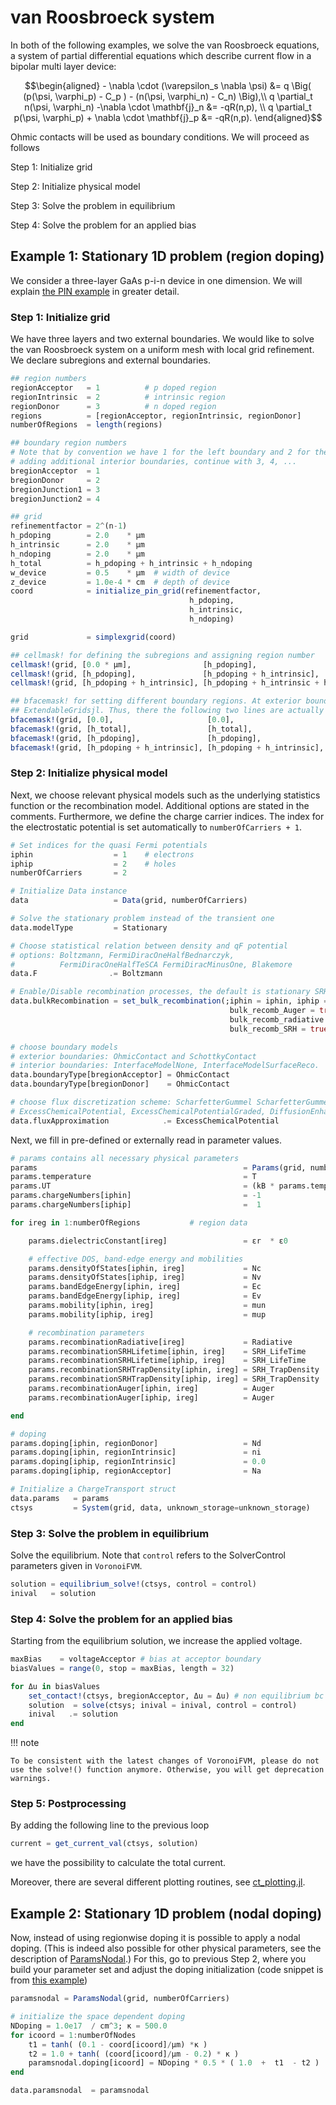 van Roosbroeck system
================================

In both of the following examples, we solve the van Roosbroeck equations, a system of partial differential equations which describe current flow in a bipolar multi layer device:

```math
\begin{aligned}
	- \nabla \cdot (\varepsilon_s \nabla \psi) &= q \Big( (p(\psi, \varphi_p) - C_p ) - (n(\psi, \varphi_n) - C_n) \Big),\\
	q \partial_t n(\psi, \varphi_n) -\nabla \cdot \mathbf{j}_n &= -qR(n,p), \\
	q \partial_t p(\psi, \varphi_p) + \nabla \cdot \mathbf{j}_p &= -qR(n,p).
\end{aligned}
```
Ohmic contacts will be used as boundary conditions. We will proceed as follows

Step 1: Initialize grid

Step 2: Initialize physical model

Step 3: Solve the problem in equilibrium

Step 4: Solve the problem for an applied bias

## Example 1: Stationary 1D problem (region doping)
We consider a three-layer GaAs p-i-n device in one dimension. We will explain [the PIN example](https://github.com/PatricioFarrell/ChargeTransport.jl/blob/master/examples/Ex101_PIN.jl) in
greater detail.


### Step 1: Initialize grid
We have three layers and two external boundaries. We would like to solve the van Roosbroeck system on a uniform mesh with local grid refinement. We declare subregions and external boundaries.

```julia
## region numbers
regionAcceptor   = 1          # p doped region
regionIntrinsic  = 2          # intrinsic region
regionDonor      = 3          # n doped region
regions          = [regionAcceptor, regionIntrinsic, regionDonor]
numberOfRegions  = length(regions)

## boundary region numbers
# Note that by convention we have 1 for the left boundary and 2 for the right boundary. If
# adding additional interior boundaries, continue with 3, 4, ...
bregionAcceptor  = 1
bregionDonor     = 2
bregionJunction1 = 3
bregionJunction2 = 4

## grid
refinementfactor = 2^(n-1)
h_pdoping        = 2.0    * μm
h_intrinsic      = 2.0    * μm
h_ndoping        = 2.0    * μm
h_total          = h_pdoping + h_intrinsic + h_ndoping
w_device         = 0.5    * μm  # width of device
z_device         = 1.0e-4 * cm  # depth of device
coord            = initialize_pin_grid(refinementfactor,
                                        h_pdoping,
                                        h_intrinsic,
                                        h_ndoping)

grid             = simplexgrid(coord)

## cellmask! for defining the subregions and assigning region number
cellmask!(grid, [0.0 * μm],                [h_pdoping],                           regionAcceptor)  # p-doped region = 1
cellmask!(grid, [h_pdoping],               [h_pdoping + h_intrinsic],             regionIntrinsic) # intrinsic region = 2
cellmask!(grid, [h_pdoping + h_intrinsic], [h_pdoping + h_intrinsic + h_ndoping], regionDonor)     # n-doped region = 3

## bfacemask! for setting different boundary regions. At exterior boundaries they are automatically set by
## ExtendableGridsjl. Thus, there the following two lines are actually unneccesarry, but are only written for completeness.
bfacemask!(grid, [0.0],                     [0.0],                     bregionAcceptor)     # outer left boundary
bfacemask!(grid, [h_total],                 [h_total],                 bregionDonor)  # outer right boundary
bfacemask!(grid, [h_pdoping],               [h_pdoping],               bregionJunction1) # first  inner interface
bfacemask!(grid, [h_pdoping + h_intrinsic], [h_pdoping + h_intrinsic], bregionJunction2) # second inner interface
```

### Step 2: Initialize physical model
Next, we choose relevant physical models such as the underlying statistics function or the recombination model. Additional options are stated in the comments.
Furthermore, we define the charge carrier indices. The index for the electrostatic potential is set automatically to `numberOfCarriers + 1`.

```julia
# Set indices for the quasi Fermi potentials
iphin                  = 1    # electrons
iphip                  = 2    # holes
numberOfCarriers       = 2

# Initialize Data instance
data                   = Data(grid, numberOfCarriers)

# Solve the stationary problem instead of the transient one
data.modelType         = Stationary

# Choose statistical relation between density and qF potential
# options: Boltzmann, FermiDiracOneHalfBednarczyk,
#          FermiDiracOneHalfTeSCA FermiDiracMinusOne, Blakemore
data.F                .= Boltzmann

# Enable/Disable recombination processes, the default is stationary SRH recombination.
data.bulkRecombination = set_bulk_recombination(;iphin = iphin, iphip = iphip,
                                                 bulk_recomb_Auger = true,
                                                 bulk_recomb_radiative = true,
                                                 bulk_recomb_SRH = true)

# choose boundary models
# exterior boundaries: OhmicContact and SchottkyContact
# interior boundaries: InterfaceModelNone, InterfaceModelSurfaceReco.
data.boundaryType[bregionAcceptor] = OhmicContact
data.boundaryType[bregionDonor]    = OhmicContact

# choose flux discretization scheme: ScharfetterGummel ScharfetterGummelGraded,
# ExcessChemicalPotential, ExcessChemicalPotentialGraded, DiffusionEnhanced, GeneralizedSG
data.fluxApproximation            .= ExcessChemicalPotential
```

Next, we fill in pre-defined or externally read in parameter values.

```julia
# params contains all necessary physical parameters
params                                              = Params(grid, numberOfCarriers)
params.temperature                                  = T
params.UT                                           = (kB * params.temperature) / q
params.chargeNumbers[iphin]                         = -1
params.chargeNumbers[iphip]                         =  1

for ireg in 1:numberOfRegions           # region data

    params.dielectricConstant[ireg]                 = εr  * ε0

    # effective DOS, band-edge energy and mobilities
    params.densityOfStates[iphin, ireg]             = Nc
    params.densityOfStates[iphip, ireg]             = Nv
    params.bandEdgeEnergy[iphin, ireg]              = Ec
    params.bandEdgeEnergy[iphip, ireg]              = Ev
    params.mobility[iphin, ireg]                    = mun
    params.mobility[iphip, ireg]                    = mup

    # recombination parameters
    params.recombinationRadiative[ireg]             = Radiative
    params.recombinationSRHLifetime[iphin, ireg]    = SRH_LifeTime
    params.recombinationSRHLifetime[iphip, ireg]    = SRH_LifeTime
    params.recombinationSRHTrapDensity[iphin, ireg] = SRH_TrapDensity
    params.recombinationSRHTrapDensity[iphip, ireg] = SRH_TrapDensity
    params.recombinationAuger[iphin, ireg]          = Auger
    params.recombinationAuger[iphip, ireg]          = Auger

end

# doping
params.doping[iphin, regionDonor]                   = Nd
params.doping[iphin, regionIntrinsic]               = ni
params.doping[iphip, regionIntrinsic]               = 0.0
params.doping[iphip, regionAcceptor]                = Na

# Initialize a ChargeTransport struct
data.params   = params
ctsys         = System(grid, data, unknown_storage=unknown_storage)
```

### Step 3: Solve the problem in equilibrium
Solve the equilibrium. Note that `control` refers to the SolverControl
parameters given in `VoronoiFVM`.
```julia
solution = equilibrium_solve!(ctsys, control = control)
inival   = solution
```

### Step 4: Solve the problem for an applied bias
Starting from the equilibrium solution, we increase the applied voltage.
```julia
maxBias    = voltageAcceptor # bias at acceptor boundary
biasValues = range(0, stop = maxBias, length = 32)

for Δu in biasValues
    set_contact!(ctsys, bregionAcceptor, Δu = Δu) # non equilibrium bc
    solution  = solve(ctsys; inival = inival, control = control)
    inival   .= solution
end
```

!!! note

    To be consistent with the latest changes of VoronoiFVM, please do not use the solve!() function anymore. Otherwise, you will get deprecation warnings.

### Step 5: Postprocessing
By adding the following line to the previous loop
```julia
current = get_current_val(ctsys, solution)
```
we have the possibility to calculate the total current.

Moreover, there are several different plotting routines, see [ct_plotting.jl](https://github.com/PatricioFarrell/ChargeTransport.jl/blob/master/src/ct_plotting.jl).

## Example 2: Stationary 1D problem (nodal doping)

Now, instead of using regionwise doping it is possible to apply a nodal doping. (This is indeed also possible for other physical parameters, see the description of [ParamsNodal](https://github.com/PatricioFarrell/ChargeTransport.jl/blob/ab0684293845859fb142ea69d786a88b597a8b67/src/ct_system.jl#L426).)
For this, go to previous Step 2, where you build your parameter set and adjust the doping initialization (code snippet is from [this example](https://github.com/PatricioFarrell/ChargeTransport.jl/blob/master/examples/Ex102_PIN_nodal_doping.jl))

```julia
paramsnodal = ParamsNodal(grid, numberOfCarriers)

# initialize the space dependent doping
NDoping = 1.0e17  / cm^3; κ = 500.0
for icoord = 1:numberOfNodes
    t1 = tanh( (0.1 - coord[icoord]/μm) *κ )
    t2 = 1.0 + tanh( (coord[icoord]/μm - 0.2) * κ )
    paramsnodal.doping[icoord] = NDoping * 0.5 * ( 1.0  +  t1  - t2 )
end

data.paramsnodal  = paramsnodal
```